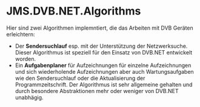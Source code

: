 # JMS.DVB.NET.Algorithms

Hier sind zwei Algorithmen implemntiert, die das Arbeiten mit DVB Geräten erleichtern:

- Der **Sendersuchlauf** esp. mit der Unterstützung der Netzwerksuche. Dieser Algorithmus ist speziell für den Einsatz von DVB.NET entwickelt worden.
- Ein **Aufgabenplaner** für Aufzeichnungen für einzelne Aufzeichnungen und sich wiederholende Aufzeichnungen aber auch Wartungsaufgaben wie den Sendersuchlauf oder die Aktualisierung der Programmzeitschrift. Der Algorithmus ist sehr allgemeine gehalten und durch besondere Abstraktionen mehr oder weniger von DVB.NET unabhägig.
